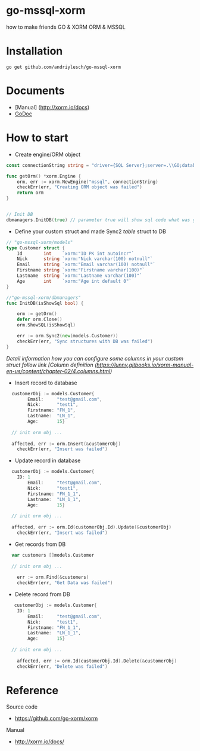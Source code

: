 # go-mssql-xorm
how to make friends GO &amp; XORM ORM &amp; MSSQL

# Installation

    go get github.com/andriylesch/go-mssql-xorm
    
# Documents

* [Manual] (http://xorm.io/docs)
* [GoDoc](http://godoc.org/github.com/go-xorm/xorm)

# How to start

* Create engine/ORM object

```Go
const connectionString string = "driver={SQL Server};server=.\\GO;database=LocalDb;user id=####;password=####;"

func getOrm() *xorm.Engine {
	orm, err := xorm.NewEngine("mssql", connectionString)
	checkErr(err, "Creating ORM object was failed")
	return orm
}


// Init DB
dbmanagers.InitDB(true) // parameter true will show sql code what was generated orm during requests to DB

```



* Define your custom struct and made Sync2 *table* struct to DB

```Go
// "go-mssql-xorm/models"
type Customer struct {
	Id        int    `xorm:"ID PK int autoincr"`
	Nick      string `xorm:"Nick varchar(100) notnull"`
	Email     string `xorm:"Email varchar(100) notnull"`
	Firstname string `xorm:"Firstname varchar(100)"`
	Lastname  string `xorm:"Lastname varchar(100)"`
	Age       int    `xorm:"Age int default 0"`
}

//"go-mssql-xorm/dbmanagers"
func InitDB(isShowSql bool) {

	orm := getOrm()
	defer orm.Close()
	orm.ShowSQL(isShowSql)

	err := orm.Sync2(new(models.Customer))
	checkErr(err, "Sync structures with DB was failed")
}

```
*Detail information how you can configure some columns in your custom struct follow link [Column definition (https://lunny.gitbooks.io/xorm-manual-en-us/content/chapter-02/4.columns.html)*

* Insert record to database

```Go
  customerObj := models.Customer{
		Email:     "test@gmail.com",
		Nick:      "test1",
		Firstname: "FN_1",
		Lastname:  "LN_1",
		Age:       15}
  
  // init orm obj ...  
  
  affected, err := orm.Insert(&customerObj)
	checkErr(err, "Insert was failed")
```

* Update record in database
```Go
  customerObj := models.Customer{
    ID: 1
		Email:     "test@gmail.com",
		Nick:      "test1",
		Firstname: "FN_1_1",
		Lastname:  "LN_1_1",
		Age:       15}
    
  // init orm obj ...
   
  affected, err := orm.Id(customerObj.Id).Update(&customerObj)
	checkErr(err, "Insert was failed")
```

* Get records from DB
```Go
  var customers []models.Customer
  
  // init orm obj ...
  
	err := orm.Find(&customers)
	checkErr(err, "Get Data was failed")
```

* Delete record from DB
```Go
   customerObj := models.Customer{
    ID: 1
		Email:     "test@gmail.com",
		Nick:      "test1",
		Firstname: "FN_1_1",
		Lastname:  "LN_1_1",
		Age:       15}
  
  // init orm obj ...
  
	affected, err := orm.Id(customerObj.Id).Delete(&customerObj)
	checkErr(err, "Delete was failed")
```

# Reference

Source code
- https://github.com/go-xorm/xorm

Manual
- http://xorm.io/docs/ 








